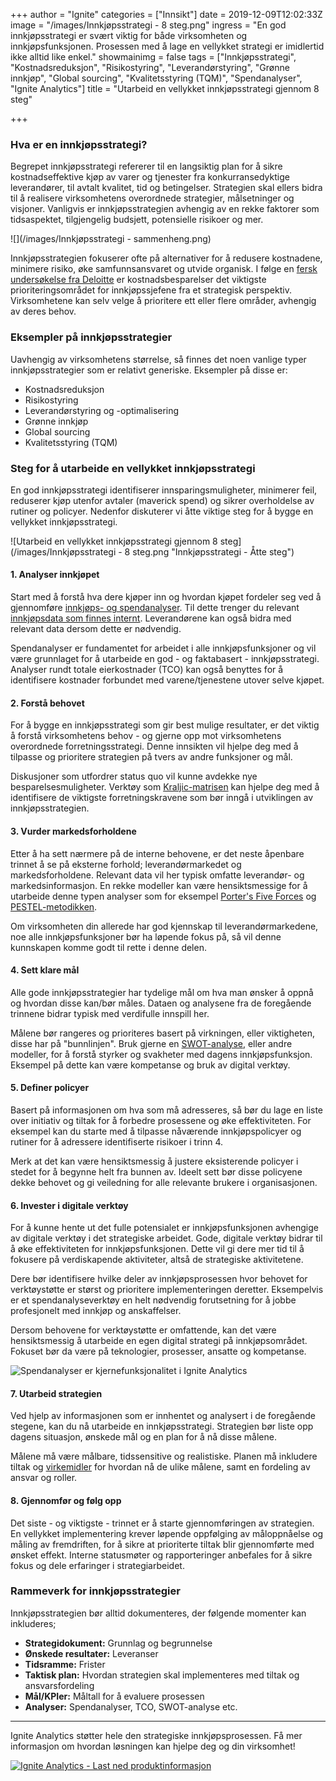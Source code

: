 +++
author = "Ignite"
categories = ["Innsikt"]
date = 2019-12-09T12:02:33Z
image = "/images/Innkjøpsstrategi - 8 steg.png"
ingress = "En god innkjøpsstrategi er svært viktig for både virksomheten og innkjøpsfunksjonen. Prosessen med å lage en vellykket strategi er imidlertid ikke alltid like enkel."
showmainimg = false
tags = ["Innkjøpsstrategi", "Kostnadsreduksjon", "Risikostyring", "Leverandørstyring", "Grønne innkjøp", "Global sourcing", "Kvalitetsstyring (TQM)", "Spendanalyser", "Ignite Analytics"]
title = "Utarbeid en vellykket innkjøpsstrategi gjennom 8 steg"

+++
### Hva er en innkjøpsstrategi?

Begrepet innkjøpsstrategi refererer til en langsiktig plan for å sikre kostnadseffektive kjøp av varer og tjenester fra konkurransedyktige leverandører, til avtalt kvalitet, tid og betingelser. Strategien skal ellers bidra til å realisere virksomhetens overordnede strategier, målsetninger og visjoner. Vanligvis er innkjøpsstrategien avhengig av en rekke faktorer som tidsaspektet, tilgjengelig budsjett, potensielle risikoer og mer.

![](/images/Innkjøpsstrategi - sammenheng.png)

Innkjøpsstrategien fokuserer ofte på alternativer for å redusere kostnadene, minimere risiko, øke samfunnsansvaret og utvide organisk. I følge en [fersk undersøkelse fra Deloitte](https://www2.deloitte.com/content/dam/insights/us/articles/2019_CPO-Survey/6267_CPO-Survey-Collection-Page/DI_CPO-Survey.pdf "The Deloitte Global CPO Survey 2019") er kostnadsbesparelser det viktigste prioriteringsområdet for innkjøpssjefene fra et strategisk perspektiv. Virksomhetene kan selv velge å prioritere ett eller flere områder, avhengig av deres behov.

### Eksempler på innkjøpsstrategier

Uavhengig av virksomhetens størrelse, så finnes det noen vanlige typer innkjøpsstrategier som er relativt generiske. Eksempler på disse er:

* Kostnadsreduksjon
* Risikostyring
* Leverandørstyring og -optimalisering
* Grønne innkjøp
* Global sourcing
* Kvalitetsstyring (TQM)

### Steg for å utarbeide en vellykket innkjøpsstrategi

En god innkjøpsstrategi identifiserer innsparingsmuligheter, minimerer feil, reduserer kjøp utenfor avtaler (maverick spend) og sikrer overholdelse av rutiner og policyer. Nedenfor diskuterer vi åtte viktige steg for å bygge en vellykket innkjøpsstrategi.

![Utarbeid en vellykket innkjøpsstrategi gjennom 8 steg](/images/Innkjøpsstrategi - 8 steg.png "Innkjøpsstrategi - Åtte steg")

#### 1. Analyser innkjøpet

Start med å forstå hva dere kjøper inn og hvordan kjøpet fordeler seg ved å gjennomføre [innkjøps- og spendanalyser](https://www.ignite.no/blogg/innsikt/8-fordeler-med-spendanalyser/ "8 fordeler med innkjøps- og spendanalyser"). Til dette trenger du relevant [innkjøpsdata som finnes internt](https://www.ignite.no/blogg/innsikt/bruk-dataen-din-til-%C3%A5-ta-bedre-beslutninger/ "Bruk dataen din til å ta gode, faktabaserte beslutninger"). Leverandørene kan også bidra med relevant data dersom dette er nødvendig.

Spendanalyser er fundamentet for arbeidet i alle innkjøpsfunksjoner og vil være grunnlaget for å utarbeide en god - og faktabasert - innkjøpsstrategi. Analyser rundt totale eierkostnader (TCO) kan også benyttes for å identifisere kostnader forbundet med varene/tjenestene utover selve kjøpet.

#### 2. Forstå behovet

For å bygge en innkjøpsstrategi som gir best mulige resultater, er det viktig å forstå virksomhetens behov - og gjerne opp mot virksomhetens overordnede forretningsstrategi. Denne innsikten vil hjelpe deg med å tilpasse og prioritere strategien på tvers av andre funksjoner og mål.

Diskusjoner som utfordrer status quo vil kunne avdekke nye besparelsesmuligheter. Verktøy som [Kraljic-matrisen](https://www.ignite.no/blogg/innsikt/hvordan-adressere-strategiske-innkj%C3%B8pskategorier/ "Hvordan adressere strategiske innkjøpskategorier") kan hjelpe deg med å identifisere de viktigste forretningskravene som bør inngå i utviklingen av innkjøpsstrategien.

#### 3. Vurder markedsforholdene

Etter å ha sett nærmere på de interne behovene, er det neste åpenbare trinnet å se på eksterne forhold; leverandørmarkedet og markedsforholdene. Relevant data vil her typisk omfatte leverandør- og markedsinformasjon. En rekke modeller kan være hensiktsmessige for å utarbeide denne typen analyser som for eksempel [Porter's Five Forces](https://www.mindtools.com/pages/article/newTMC_08.htm "Porter's Five Forces") og [PESTEL-metodikken](https://www.mindtools.com/pages/article/newTMC_09.htm "PESTEL-analyse"). 

Om virksomheten din allerede har god kjennskap til leverandørmarkedene, noe alle innkjøpsfunksjoner bør ha løpende fokus på, så vil denne kunnskapen komme godt til rette i denne delen.

#### 4. Sett klare mål

Alle gode innkjøpsstrategier har tydelige mål om hva man ønsker å oppnå og hvordan disse kan/bør måles. Dataen og analysene fra de foregående trinnene bidrar typisk med verdifulle innspill her.

Målene bør rangeres og prioriteres basert på virkningen, eller viktigheten, disse har på "bunnlinjen". Bruk gjerne en [SWOT-analyse](https://www.mindtools.com/pages/article/newTMC_05.htm "SWOT-analyse"), eller andre modeller, for å forstå styrker og svakheter med dagens innkjøpsfunksjon. Eksempel på dette kan være kompetanse og bruk av digital verktøy.

#### 5. Definer policyer

Basert på informasjonen om hva som må adresseres, så bør du lage en liste over initiativ og tiltak for å forbedre prosessene og øke effektiviteten. For eksempel kan du starte med å tilpasse nåværende innkjøpspolicyer og rutiner for å adressere identifiserte risikoer i trinn 4.

Merk at det kan være hensiktsmessig å justere eksisterende policyer i stedet for å begynne helt fra bunnen av. Ideelt sett bør disse policyene dekke behovet og gi veiledning for alle relevante brukere i organisasjonen.

#### 6. Invester i digitale verktøy

For å kunne hente ut det fulle potensialet er innkjøpsfunksjonen avhengige av digitale verktøy i det strategiske arbeidet. Gode, digitale verktøy bidrar til å øke effektiviteten for innkjøpsfunksjonen. Dette vil gi dere mer tid til å fokusere på verdiskapende aktiviteter, altså de strategiske aktivitetene.

Dere bør identifisere hvilke deler av innkjøpsprosessen hvor behovet for verktøystøtte er størst og prioritere implementeringen deretter. Eksempelvis er et spendanalyseverktøy en helt nødvendig forutsetning for å jobbe profesjonelt med innkjøp og anskaffelser.

Dersom behovene for verktøystøtte er omfattende, kan det være hensiktsmessig å utarbeide en egen digital strategi på innkjøpsområdet. Fokuset bør da være på teknologier, prosesser, ansatte og kompetanse.

![Spendanalyser er kjernefunksjonalitet i Ignite Analytics](https://www.ignite.no/images/Ignite%20Analytics%20-%20Spendanalyser.png "Spendanalyser i Ignite Analytics")

#### 7. Utarbeid strategien

Ved hjelp av informasjonen som er innhentet og analysert i de foregående stegene, kan du nå utarbeide en innkjøpsstrategi. Strategien bør liste opp dagens situasjon, ønskede mål og en plan for å nå disse målene.

Målene må være målbare, tidssensitive og realistiske. Planen må inkludere tiltak og [virkemidler](https://www.ignite.no/blogg/innsikt/8-virkemidler-for-%C3%A5-redusere-innkj%C3%B8pskostnadene/ "8 virkemidler for å redusere innkjøpskostnadene") for hvordan nå de ulike målene, samt en fordeling av ansvar og roller.

#### 8. Gjennomfør og følg opp

Det siste - og viktigste - trinnet er å starte gjennomføringen av strategien. En vellykket implementering krever løpende oppfølging av måloppnåelse og måling av fremdriften, for å sikre at prioriterte tiltak blir gjennomførte med ønsket effekt. Interne statusmøter og rapporteringer anbefales for å sikre fokus og dele erfaringer i strategiarbeidet.

### Rammeverk for innkjøpsstrategier

Innkjøpsstrategien bør alltid dokumenteres, der følgende momenter kan inkluderes;

* **Strategidokument:** Grunnlag og begrunnelse
* **Ønskede resultater:** Leveranser
* **Tidsramme:** Frister
* **Taktisk plan:** Hvordan strategien skal implementeres med tiltak og ansvarsfordeling
* **Mål/KPIer:** Måltall for å evaluere prosessen
* **Analyser:** Spendanalyser, TCO, SWOT-analyse etc.

***

Ignite Analytics støtter hele den strategiske innkjøpsprosessen. Få mer informasjon om hvordan løsningen kan hjelpe deg og din virksomhet!

[![](https://www.ignite.no/images/Last%20ned%20produktinfo%20-%201200%20x100.png "Ignite Analytics - Last ned produktinformasjon")](https://www.ignite.no/ignite-analytics/produktinformasjon/ "Ignite Analytics - Last ned produktinformasjon")